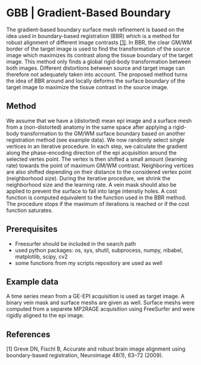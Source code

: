 GBB | Gradient-Based Boundary
===

The gradient-based boundary surface mesh refinement is based on the idea used in boundary-based registration (BBR) which is a method for robust alignment of different image contrasts [[1]](#1). In BBR, the clear GM/WM border of the target image is used to find the transformation of the source image which maximizes its contrast along the tissue boundary of the target image. This method only finds a global rigid-body transformation between both images. Different distortions between source and target image can therefore not adequately taken into account. The proposed method turns the idea of BBR around and locally deforms the surface boundary of the target image to maximize the tissue contrast in the source image.

## Method
We assume that we have a (distorted) mean epi image and a surface mesh from a (non-distorted) anatomy in the same space after applying a rigid-body transformation to the GM/WM surface boundary based on another registration method (see example data). We now randomly select single vertices in an iterative procedure. In each step, we calculate the gradient along the phase-encoding direction of the epi acquisition around the selected vertex point. The vertex is then shifted a small amount (learning rate) towards the point of maximum GM/WM contrast. Neighboring vertices are also shifted depending on their distance to the considered vertex point (neighborhood size). During the iterative procedure, we shrink the neighborhood size and the learning rate. A vein mask should also be applied to prevent the surface to fall into large intenstiy holes. A cost function is computed equivalent to the function used in the BBR method. The procedure stops if the maximum of iterations is reached or if the cost function saturates.

## Prerequisites
- Freesurfer should be included in the search path
- used python packages: os, sys, shutil, subprocess, numpy, nibabel, matplotlib, scipy, cv2
- some functions from my scripts repository are used as well

## Example data
A time series mean from a GE-EPI acquisition is used as target image. A binary vein mask and surface meshs are given as well. Surface meshs were computed from a separete MP2RAGE acquisition using FreeSurfer and were rigidly aligned to the epi image.

## References
<a id="1">[1]</a> Greve DN, Fischl B, Accurate and robust brain image alignment using boundary-based registration, Neuroimage 48(1), 63&ndash;72 (2009).
